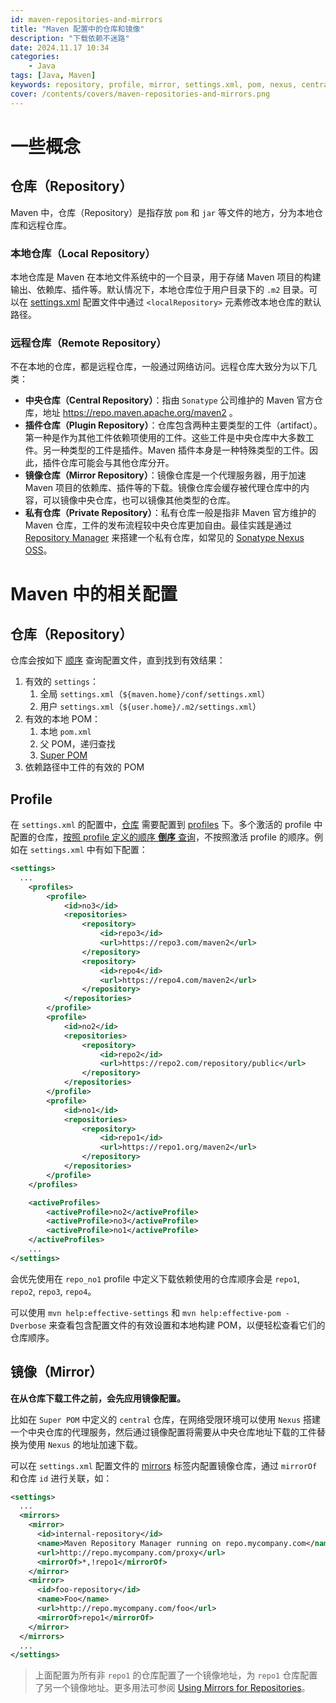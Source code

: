 ```yaml
---
id: maven-repositories-and-mirrors
title: "Maven 配置中的仓库和镜像"
description: "下载依赖不迷路"
date: 2024.11.17 10:34
categories:
    - Java
tags: [Java, Maven]
keywords: repository, profile, mirror, settings.xml, pom, nexus, central
cover: /contents/covers/maven-repositories-and-mirrors.png
---
```


# 一些概念

## 仓库（Repository）

Maven 中，仓库（Repository）是指存放 `pom` 和 `jar` 等文件的地方，分为本地仓库和远程仓库。

### 本地仓库（Local Repository）

本地仓库是 Maven 在本地文件系统中的一个目录，用于存储 Maven 项目的构建输出、依赖库、插件等。默认情况下，本地仓库位于用户目录下的 `.m2` 目录。可以在 [settings.xml](https://maven.apache.org/settings.html) 配置文件中通过 `<localRepository>` 元素修改本地仓库的默认路径。

### 远程仓库（Remote Repository）

不在本地的仓库，都是远程仓库，一般通过网络访问。远程仓库大致分为以下几类：

- **中央仓库（Central Repository）**：指由 `Sonatype` 公司维护的 Maven 官方仓库，地址 https://repo.maven.apache.org/maven2 。
- **插件仓库（Plugin Repository）**：仓库包含两种主要类型的工件（artifact）。第一种是作为其他工件依赖项使用的工件。这些工件是中央仓库中大多数工件。另一种类型的工件是插件。Maven 插件本身是一种特殊类型的工件。因此，插件仓库可能会与其他仓库分开。
- **镜像仓库（Mirror Repository）**：镜像仓库是一个代理服务器，用于加速 Maven 项目的依赖库、插件等的下载。镜像仓库会缓存被代理仓库中的内容，可以镜像中央仓库，也可以镜像其他类型的仓库。
- **私有仓库（Private Repository）**：私有仓库一般是指非 Maven 官方维护的 Maven 仓库，工件的发布流程较中央仓库更加自由。最佳实践是通过 [Repository Manager](https://maven.apache.org/repository-management.html) 来搭建一个私有仓库，如常见的 [Sonatype Nexus OSS](https://www.sonatype.com/products/repository-oss-download)。

# Maven 中的相关配置

## 仓库（Repository）

仓库会按如下 [顺序](https://maven.apache.org/guides/mini/guide-multiple-repositories.html) 查询配置文件，直到找到有效结果：

1. 有效的 `settings`：
    1. 全局 `settings.xml`（`${maven.home}/conf/settings.xml`）
    1. 用户 `settings.xml`（`${user.home}/.m2/settings.xml`）
2. 有效的本地 POM：
    1. 本地 `pom.xml`
    1. 父 POM，递归查找
    1. [Super POM](https://maven.apache.org/ref/3.9.9/maven-model-builder/super-pom.html)
3. 依赖路径中工件的有效的 POM

## Profile

在 `settings.xml` 的配置中，[仓库](https://maven.apache.org/settings.html#repositories) 需要配置到 [profiles](https://maven.apache.org/settings.html#profiles) 下。多个激活的 profile 中配置的仓库，[按照 profile 定义的顺序 **倒序** 查询](https://maven.apache.org/guides/introduction/introduction-to-profiles.html#Profile_Order)，不按照激活 profile 的顺序。例如在 `settings.xml` 中有如下配置：

```xml
<settings>
  ...
    <profiles>
        <profile>
            <id>no3</id>
            <repositories>
                <repository>
                    <id>repo3</id>
                    <url>https://repo3.com/maven2</url>
                </repository>
                <repository>
                    <id>repo4</id>
                    <url>https://repo4.com/maven2</url>
                </repository>
            </repositories>
        </profile>
        <profile>
            <id>no2</id>
            <repositories>
                <repository>
                    <id>repo2</id>
                    <url>https://repo2.com/repository/public</url>
                </repository>
            </repositories>
        </profile>
        <profile>
            <id>no1</id>
            <repositories>
                <repository>
                    <id>repo1</id>
                    <url>https://repo1.org/maven2</url>
                </repository>
            </repositories>
        </profile>
    </profiles>

    <activeProfiles>
        <activeProfile>no2</activeProfile>
        <activeProfile>no3</activeProfile>
        <activeProfile>no1</activeProfile>
    </activeProfiles>
    ...
</settings>
```

会优先使用在 `repo_no1` profile 中定义下载依赖使用的仓库顺序会是 `repo1`, `repo2`, `repo3`, `repo4`。

可以使用 `mvn help:effective-settings` 和 `mvn help:effective-pom -Dverbose` 来查看包含配置文件的有效设置和本地构建 POM，以便轻松查看它们的仓库顺序。

## 镜像（Mirror）

**在从仓库下载工件之前，会先应用镜像配置。**

比如在 `Super POM` 中定义的 `central` 仓库，在网络受限环境可以使用 `Nexus` 搭建一个中央仓库的代理服务，然后通过镜像配置将需要从中央仓库地址下载的工件替换为使用 `Nexus` 的地址加速下载。

可以在 `settings.xml` 配置文件的 [mirrors](https://maven.apache.org/settings.html#mirrors) 标签内配置镜像仓库，通过 `mirrorOf` 和仓库 `id` 进行关联，如：

```xml
<settings>
  ...
  <mirrors>
    <mirror>
      <id>internal-repository</id>
      <name>Maven Repository Manager running on repo.mycompany.com</name>
      <url>http://repo.mycompany.com/proxy</url>
      <mirrorOf>*,!repo1</mirrorOf>
    </mirror>
    <mirror>
      <id>foo-repository</id>
      <name>Foo</name>
      <url>http://repo.mycompany.com/foo</url>
      <mirrorOf>repo1</mirrorOf>
    </mirror>
  </mirrors>
  ...
</settings>
```

> 上面配置为所有非 `repo1` 的仓库配置了一个镜像地址，为 `repo1` 仓库配置了另一个镜像地址。更多用法可参阅 [Using Mirrors for Repositories](https://maven.apache.org/guides/mini/guide-mirror-settings.html)。
